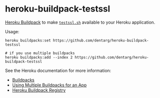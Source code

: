 # heroku-buildpack-testssl

[Heroku Buildpack][Buildpacks] to make [`testssl.sh`](https://testssl.sh/) available to your Heroku application.

Usage:

    heroku buildpacks:set https://github.com/dentarg/heroku-buildpack-testssl

    # if you use multiple buildpacks
    heroku buildpacks:add --index 2 https://github.com/dentarg/heroku-buildpack-testssl

See the Heroku documentation for more information:

* [Buildpacks]
* [Using Multiple Buildpacks for an App](https://devcenter.heroku.com/articles/using-multiple-buildpacks-for-an-app)
* [Heroku Buildpack Registry](https://devcenter.heroku.com/articles/buildpack-registry)

[Buildpacks]: https://devcenter.heroku.com/articles/buildpacks
